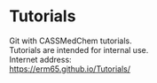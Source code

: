 # Tutorials
Git with CASSMedChem tutorials.  
Tutorials are intended for internal use.  
Internet address:  
https://erm65.github.io/Tutorials/

